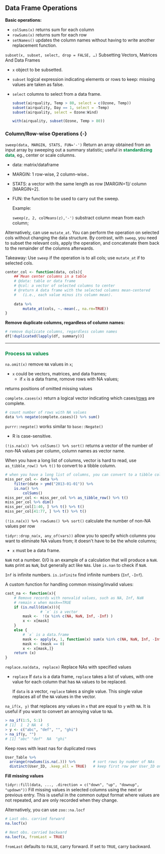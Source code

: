 ## Data Frame Operations

**Basic operations:**

- `colSums(x)` 	returns sum for each column
- `rowSums(x)` 	returns sum for each row
- `setNames()`	updates the column names without having to write another replacement function.

`subset(x, subset, select, drop = FALSE, …)` 	Subsetting Vectors, Matrices And Data Frames

- `x` 	 object to be subsetted.

- `subset`   logical expression indicating elements or rows to keep: missing values are taken as false.

- `select`   columns to select from a data frame.

  ```R
  subset(airquality, Temp > 80, select = c(Ozone, Temp))
  subset(airquality, Day == 1, select = -Temp)
  subset(airquality, select = Ozone:Wind)
  
  with(airquality, subset(Ozone, Temp > 80))
  ```

  


### Column/Row-wise Operations {-}

`sweep(data, MARGIN, STATS, FUN='-')` 	Return an array obtained from an input array by sweeping out a summary statistic; useful in <span style='color:#008B45'>**standardizing data**</span>, eg., center or scale columns.

* data: matrix/dataframe

* MARGIN: 1 row-wise, 2 column-wise..

* STATS: a vector with the same length as row \[MARGIN=1\]/ column \[MARGIN=2\].

* FUN: the function to be used to carry out the sweep.

  Example:

  `sweep(z, 2, colMeans(z),'-')`  substract column mean from each column;

Alternatively, can use `mutate_at`. You can perform the operation on selected cols without changing the data structure. By contrast, with `sweep`, you need to subset the relevant cols, apply the operation, and concatenate them back to the remainder of the columns afterwards.

Takeaway: Use `sweep` if the operation is to all cols; use `mutate_at` if to selected cols.

```r
center_col <- function(data, cols){
    ## Mean center columns in a table
    # @data: table or data frame
    # @col: a vector of selected columns to center
    # @return A data frame with the selected columns mean-centered 
    #   (i.e., each value minus its column mean).
    
    data %>% 
        mutate_at(cols, ~.-mean(., na.rm=TRUE))
}
```

**Remove duplicate columns, regardless of column names:**


```r
# remove duplicate columns, regardless column names
df[!duplicated(lapply(df, summary))] 
```


--------------------------------------------------------------------------------


### <span style='color:#008B45'>**Process `NA` values**</span>

`na.omit(x)` remove `NA` values in `x`;

-   `x` 	could be vectors, matrices, and data frames; 
    -   if `x` is a data frame, romove rows with NA values;


returns positions of omitted missing values

`complete.cases(x)` 	return a logical vector indicating which cases/<u>rows</u> are complete.

```r
# count number of rows with NA values
data %>% negate(complete.cases)() %>% sum()
```

`purrr::negate()` works similar to `base::Negate()`

- R is case-sensitive.

`(!is.na(x)) %>% colSums() %>% sort()`  returns a vector of the number of non-NA values per column, column names as vector name.

When you have a long list of columns, vector is hard to read, use `as_tibble_row() %>% t()` to convert to a tibble column.

```r
# when you have a long list of columns, you can convert to a tibble column for best visualization.
miss_per_col <- data %>% 
    filter(date > ymd("2013-01-01")) %>% 
    is.na() %>% 
		colSums()
miss_per_col <- miss_per_col %>% as_tibble_row() %>% t()
miss_per_col %>% dim()
miss_per_col[1:40, ] %>% t() %>% t()
miss_per_col[41:77, ] %>% t() %>% t()
```



`(!is.na(x)) %>% rowSums() %>% sort()`  calculate the number of non-NA values per row

`tidyr::drop_na(x, any_of(vars))` 	allow you to specify which columns you want to eliminate NA values from; it doesn't have to be the whole columns;

-   `x` 	must be a data frame.



`NaN` not a number.  0/0 is an example of a calculation that will produce a `NaN`. `NaN`s print as `NaN`, but generally act like `NA`s. Use `is.nan` to check if `NaN`.

`Inf` is infinite numbers. `is.infinite` find infinite numbers (`Inf`, `-Inf`).

A custom function for handling common missing/invalid values:

```R
cast_na <- function(x){
    # Remove records with nonvalid values, such as NA, Inf, NaN 
    # remain x when mask==TRUE
    if (is.null(dim(x))){
				# `x` is a vector
      	mask <-  !(x %in% c(NA, NaN, Inf, -Inf) )
        x <- x[mask]
    }
    else {
        # `x` is a data.frame
        mask <- apply(x, 1, function(x) sum(x %in% c(NA, NaN, Inf, -Inf)))
        mask <- (mask == 0)
        x <- x[mask,]}
    return (x)
}
```

`replace.na(data, replace)` Replace NAs with specified values

- `replace` If `data` is a data frame, `replace` takes a list of values, with one value for each column that has `NA` values to be replaced.

  If `data` is a vector, `replace` takes a single value. This single value replaces all of the `NA` values in the vector.

  

`na_if(x, y)` 	that replaces any values in `x` that are equal to `y` with `NA`. It is useful if you want to convert an annoying value to `NA`.

```R
> na_if(1:5, 5:1)
# [1]  1  2 NA  4  5
> y <- c("abc", "def", "", "ghi")
> na_if(y, "")
# [1] "abc" "def"  NA  "ghi"
```



Keep rows with least nas for duplicated rows

```r
User_Table %>%
  arrange(rowSums(is.na(.))) %>%        # sort rows by number of NAs
  distinct(User_ID, .keep_all = TRUE)   # keep first row per User_ID only
```





**Fill missing values**

`tidyr::fill(data, ..., .direction = c("down", "up", "downup", "updown"))` Fill missing values in selected columns using the next or previous entry. This is useful in the common output format where values are not repeated, and are only recorded when they change.

Alternatively, you can use `zoo::na.locf`

```r
# Last obs. carried forward
na.locf(x)                

# Next obs. carried backward
na.locf(x, fromLast = TRUE) 
```

`fromLast` defaults to `FALSE`, carry forward. If set to `TRUE`, carry backward.

